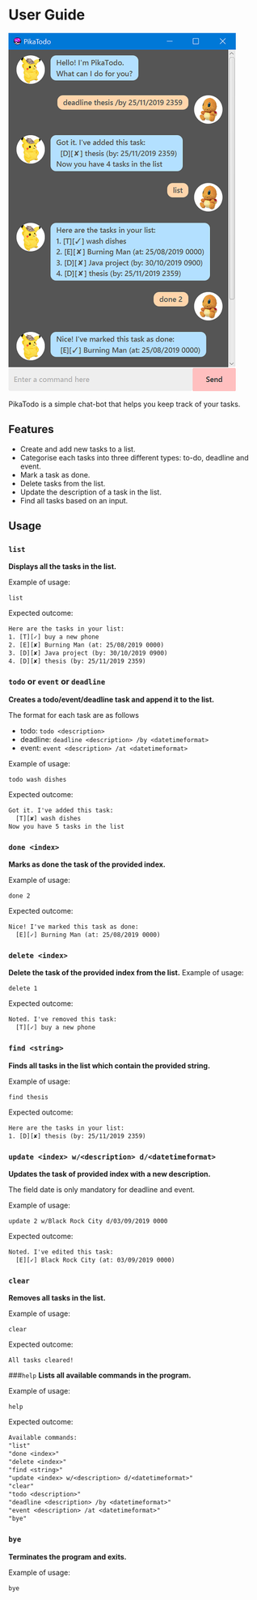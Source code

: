 # User Guide

![Screenshot](Ui.png)

PikaTodo is a simple chat-bot that helps you keep track of your tasks.

## Features 
- Create and add new tasks to a list.
- Categorise each tasks into three different types: to-do, deadline and event.
- Mark a task as done.
- Delete tasks from the list.
- Update the description of a task in the list.
- Find all tasks based on an input.

## Usage

### `list`
**Displays all the tasks in the list.**

Example of usage:
```
list
```

Expected outcome:
```
Here are the tasks in your list:
1. [T][✓] buy a new phone
2. [E][✘] Burning Man (at: 25/08/2019 0000)
3. [D][✘] Java project (by: 30/10/2019 0900)
4. [D][✘] thesis (by: 25/11/2019 2359)
```


### `todo` or `event` or `deadline`
**Creates a todo/event/deadline task and append it to the list.**

The format for each task are as follows
- todo: `todo <description>`
- deadline: `deadline <description> /by <datetimeformat>`
- event: `event <description> /at <datetimeformat>`

Example of usage:
```
todo wash dishes
```

Expected outcome:
```
Got it. I've added this task:
  [T][✘] wash dishes
Now you have 5 tasks in the list
```

### `done <index>`
**Marks as done the task of the provided index.**

Example of usage:
```
done 2
```

Expected outcome:
```
Nice! I've marked this task as done:
  [E][✓] Burning Man (at: 25/08/2019 0000)
```

### `delete <index>`
**Delete the task of the provided index from the list.**
Example of usage:
```
delete 1
```

Expected outcome:
```
Noted. I've removed this task:
  [T][✓] buy a new phone
```

### `find <string>`
**Finds all tasks in the list which contain the provided string.**

Example of usage:
```
find thesis
```

Expected outcome:
```
Here are the tasks in your list:
1. [D][✘] thesis (by: 25/11/2019 2359)
```

### `update <index> w/<description> d/<datetimeformat>`
**Updates the task of provided index with a new description.**

The field date is only mandatory for deadline and event.

Example of usage:
```
update 2 w/Black Rock City d/03/09/2019 0000
```

Expected outcome:
```
Noted. I've edited this task:
  [E][✓] Black Rock City (at: 03/09/2019 0000)
```
### `clear`
**Removes all tasks in the list.**

Example of usage:
```
clear
```

Expected outcome:
```
All tasks cleared!
```

###`help`
**Lists all available commands in the program.**

Example of usage:
```
help
```

Expected outcome:
```
Available commands:
"list"
"done <index>"
"delete <index>"
"find <string>"
"update <index> w/<description> d/<datetimeformat>"
"clear"
"todo <description>"
"deadline <description> /by <datetimeformat>"
"event <description> /at <datetimeformat>"
"bye"
```


### `bye`
**Terminates the program and exits.**

Example of usage:
```
bye
```